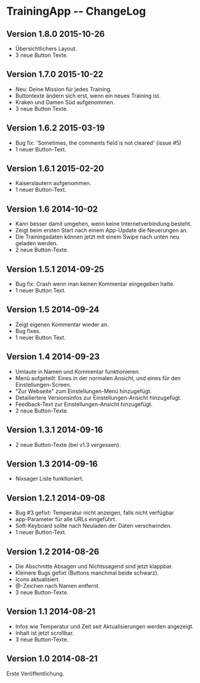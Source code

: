 TrainingApp -- ChangeLog
========================

Version 1.8.0 2015-10-26
------------------------
- Übersichtlichers Layout.
- 3 neue Button Texte.


Version 1.7.0 2015-10-22
------------------------
- Neu: Deine Mission für jedes Training.
- Buttontexte ändern sich erst, wenn ein neues Training ist.
- Kraken und Damen Süd aufgenommen.
- 3 neue Button Texte.


Version 1.6.2 2015-03-19
------------------------
- Bug fix: 'Sometimes, the comments field is not cleared' (issue #5)
- 1 neuer Button-Text.

Version 1.6.1 2015-02-20
------------------------
- Kaiserslautern aufgenommen.
- 1 neuer Button-Text.

Version 1.6 2014-10-02
----------------------
- Kann besser damit umgehen, wenn keine Internetverbindung besteht.
- Zeigt beim ersten Start nach einem App-Update die Neuerungen an.
- Die Trainingsdaten können jetzt mit einem Swipe nach unten neu geladen werden.
- 2 neue Button-Texte.

Version 1.5.1 2014-09-25
------------------------
- Bug fix: Crash wenn man keinen Kommentar eingegeben hatte.
- 1 neuer Button Text.

Version 1.5 2014-09-24
----------------------
- Zeigt eigenen Kommentar wieder an.
- Bug fixes.
- 1 neuer Button Text.

Version 1.4 2014-09-23
----------------------
- Umlaute in Namen und Kommentar funktionieren.
- Menü aufgeteilt: Eines in der normalen Ansicht, und eines für den Einstellungen-Screen.
- "Zur Webseite" zum Einstellungen-Menü hinzugefügt.
- Detailiertere Versionsinfos zur Einstellungen-Ansicht hinzugefügt.
- Feedback-Text zur Einstellungen-Ansicht hinzugefügt.
- 2 neue Button-Texte.

Version 1.3.1 2014-09-16
------------------------
- 2 neue Button-Texte (bei v1.3 vergessen).

Version 1.3 2014-09-16
----------------------
- Nixsager Liste funktioniert.

Version 1.2.1 2014-09-08
------------------------
- Bug #3 gefixt: Temperatur nicht anzeigen, falls nicht verfügbar
- app-Parameter für alle URLs eingeführt.
- Soft-Keyboard sollte nach Neuladen der Daten verschwinden.
- 1 neuer Button-Text.

Version 1.2 2014-08-26
----------------------
- Die Abschnitte Absagen und Nichtssagend sind jetzt klappbar.
- Kleinere Bugs gefixt (Buttons manchmal beide schwarz).
- Icons aktualisiert.
- @-Zeichen nach Namen entfernt.
- 3 neue Button-Texte.

Version 1.1 2014-08-21
----------------------
- Infos wie Temperatur und Zeit seit Aktualisierungen werden angezeigt.
- Inhalt ist jetzt scrollbar.
- 3 neue Button-Texte.

Version 1.0 2014-08-21
----------------------
Erste Veröffentlichung.
